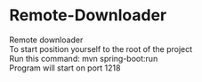 # Remote-Downloader
Remote downloader<br/>
To start position yourself to the root of the project<br/>
Run this command: mvn spring-boot:run <br/>
Program will start on port 1218